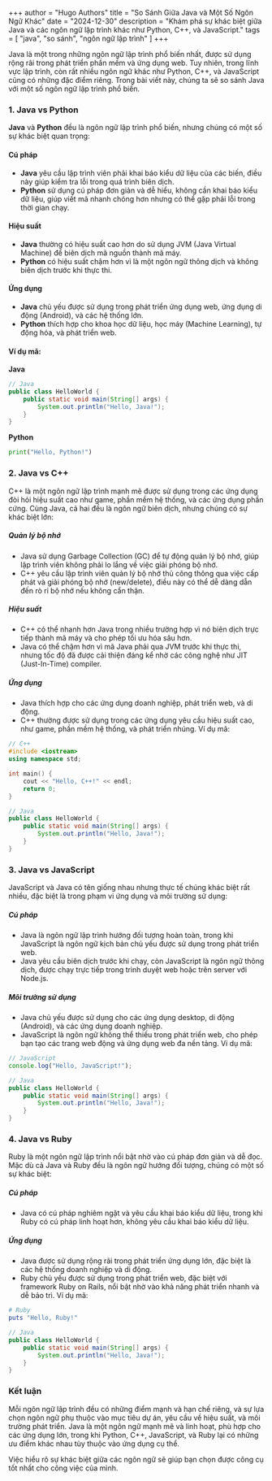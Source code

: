 +++
author = "Hugo Authors"
title = "So Sánh Giữa Java và Một Số Ngôn Ngữ Khác"
date = "2024-12-30"
description = "Khám phá sự khác biệt giữa Java và các ngôn ngữ lập trình khác như Python, C++, và JavaScript."
tags = [
    "java", "so sánh", "ngôn ngữ lập trình"
]
+++

Java là một trong những ngôn ngữ lập trình phổ biến nhất, được sử dụng rộng rãi trong phát triển phần mềm và ứng dụng web. Tuy nhiên, trong lĩnh vực lập trình, còn rất nhiều ngôn ngữ khác như Python, C++, và JavaScript cũng có những đặc điểm riêng. Trong bài viết này, chúng ta sẽ so sánh Java với một số ngôn ngữ lập trình phổ biến.

<!--more-->

### **1. Java vs Python**

**Java** và **Python** đều là ngôn ngữ lập trình phổ biến, nhưng chúng có một số sự khác biệt quan trọng:

#### Cú pháp
- **Java** yêu cầu lập trình viên phải khai báo kiểu dữ liệu của các biến, điều này giúp kiểm tra lỗi trong quá trình biên dịch.
- **Python** sử dụng cú pháp đơn giản và dễ hiểu, không cần khai báo kiểu dữ liệu, giúp viết mã nhanh chóng hơn nhưng có thể gặp phải lỗi trong thời gian chạy.

#### Hiệu suất
- **Java** thường có hiệu suất cao hơn do sử dụng JVM (Java Virtual Machine) để biên dịch mã nguồn thành mã máy.
- **Python** có hiệu suất chậm hơn vì là một ngôn ngữ thông dịch và không biên dịch trước khi thực thi.

#### Ứng dụng
- **Java** chủ yếu được sử dụng trong phát triển ứng dụng web, ứng dụng di động (Android), và các hệ thống lớn.
- **Python** thích hợp cho khoa học dữ liệu, học máy (Machine Learning), tự động hóa, và phát triển web.

#### Ví dụ mã:
**Java**
```java
// Java
public class HelloWorld {
    public static void main(String[] args) {
        System.out.println("Hello, Java!");
    }
}
```
**Python**
```python
print("Hello, Python!")
```
### **2. Java vs C++**
C++ là một ngôn ngữ lập trình mạnh mẽ được sử dụng trong các ứng dụng đòi hỏi hiệu suất cao như game, phần mềm hệ thống, và các ứng dụng phần cứng. Cùng Java, cả hai đều là ngôn ngữ biên dịch, nhưng chúng có sự khác biệt lớn:

##### **Quản lý bộ nhớ**
- Java sử dụng Garbage Collection (GC) để tự động quản lý bộ nhớ, giúp lập trình viên không phải lo lắng về việc giải phóng bộ nhớ.
- C++ yêu cầu lập trình viên quản lý bộ nhớ thủ công thông qua việc cấp phát và giải phóng bộ nhớ (new/delete), điều này có thể dễ dàng dẫn đến rò rỉ bộ nhớ nếu không cẩn thận.
##### **Hiệu suất**
- C++ có thể nhanh hơn Java trong nhiều trường hợp vì nó biên dịch trực tiếp thành mã máy và cho phép tối ưu hóa sâu hơn.
- Java có thể chậm hơn vì mã Java phải qua JVM trước khi thực thi, nhưng tốc độ đã được cải thiện đáng kể nhờ các công nghệ như JIT (Just-In-Time) compiler.
##### **Ứng dụng**
- Java thích hợp cho các ứng dụng doanh nghiệp, phát triển web, và di động.
- C++ thường được sử dụng trong các ứng dụng yêu cầu hiệu suất cao, như game, phần mềm hệ thống, và phát triển nhúng.
Ví dụ mã:

```cpp
// C++
#include <iostream>
using namespace std;

int main() {
    cout << "Hello, C++!" << endl;
    return 0;
}
```
```java
// Java
public class HelloWorld {
    public static void main(String[] args) {
        System.out.println("Hello, Java!");
    }
}
```

### **3. Java vs JavaScript**
JavaScript và Java có tên giống nhau nhưng thực tế chúng khác biệt rất nhiều, đặc biệt là trong phạm vi ứng dụng và môi trường sử dụng:

##### **Cú pháp**
- Java là ngôn ngữ lập trình hướng đối tượng hoàn toàn, trong khi JavaScript là ngôn ngữ kịch bản chủ yếu được sử dụng trong phát triển web.
- Java yêu cầu biên dịch trước khi chạy, còn JavaScript là ngôn ngữ thông dịch, được chạy trực tiếp trong trình duyệt web hoặc trên server với Node.js.
##### **Môi trường sử dụng**
- Java chủ yếu được sử dụng cho các ứng dụng desktop, di động (Android), và các ứng dụng doanh nghiệp.
- JavaScript là ngôn ngữ không thể thiếu trong phát triển web, cho phép bạn tạo các trang web động và ứng dụng web đa nền tảng.
Ví dụ mã:

```javascript
// JavaScript
console.log("Hello, JavaScript!");
```
```java
// Java
public class HelloWorld {
    public static void main(String[] args) {
        System.out.println("Hello, Java!");
    }
}
```
### **4. Java vs Ruby**
Ruby là một ngôn ngữ lập trình nổi bật nhờ vào cú pháp đơn giản và dễ đọc. Mặc dù cả Java và Ruby đều là ngôn ngữ hướng đối tượng, chúng có một số sự khác biệt:

##### **Cú pháp**
- Java có cú pháp nghiêm ngặt và yêu cầu khai báo kiểu dữ liệu, trong khi Ruby có cú pháp linh hoạt hơn, không yêu cầu khai báo kiểu dữ liệu.
##### **Ứng dụng**
- Java được sử dụng rộng rãi trong phát triển ứng dụng lớn, đặc biệt là các hệ thống doanh nghiệp và di động.
- Ruby chủ yếu được sử dụng trong phát triển web, đặc biệt với framework Ruby on Rails, nổi bật nhờ vào khả năng phát triển nhanh và dễ bảo trì.
Ví dụ mã:

```ruby
# Ruby
puts "Hello, Ruby!"
```
```java
// Java
public class HelloWorld {
    public static void main(String[] args) {
        System.out.println("Hello, Java!");
    }
}
```
### **Kết luận**
Mỗi ngôn ngữ lập trình đều có những điểm mạnh và hạn chế riêng, và sự lựa chọn ngôn ngữ phụ thuộc vào mục tiêu dự án, yêu cầu về hiệu suất, và môi trường phát triển. Java là một ngôn ngữ mạnh mẽ và linh hoạt, phù hợp cho các ứng dụng lớn, trong khi Python, C++, JavaScript, và Ruby lại có những ưu điểm khác nhau tùy thuộc vào ứng dụng cụ thể.

Việc hiểu rõ sự khác biệt giữa các ngôn ngữ sẽ giúp bạn chọn được công cụ tốt nhất cho công việc của mình.













